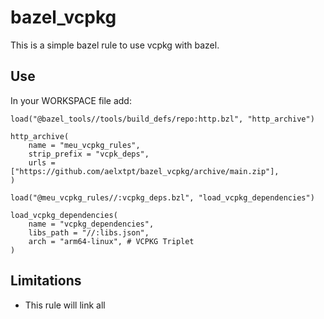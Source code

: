 # bazel_vcpkg

This is a simple bazel rule to use vcpkg with bazel. 

## Use

In your WORKSPACE file add:
```
load("@bazel_tools//tools/build_defs/repo:http.bzl", "http_archive")

http_archive(
    name = "meu_vcpkg_rules",
    strip_prefix = "vcpk_deps",
    urls = ["https://github.com/aelxtpt/bazel_vcpkg/archive/main.zip"],
)

load("@meu_vcpkg_rules//:vcpkg_deps.bzl", "load_vcpkg_dependencies")

load_vcpkg_dependencies(
    name = "vcpkg_dependencies",
    libs_path = "//:libs.json",
    arch = "arm64-linux", # VCPKG Triplet
)
```

## Limitations
- This rule will link all 

